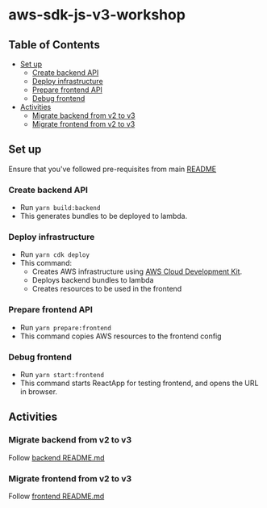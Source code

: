 # aws-sdk-js-v3-workshop

## Table of Contents

- [Set up](#set-up)
  - [Create backend API](#create-backend-api)
  - [Deploy infrastructure](#deploy-infrastructure)
  - [Prepare frontend API](#prepare-backend-api)
  - [Debug frontend](#debug-frontend)
- [Activities](#activities)
  - [Migrate backend from v2 to v3](#migrate-backend-from-v2-to-v3)
  - [Migrate frontend from v2 to v3](#migrate-frontend-from-v2-to-v3)

## Set up

Ensure that you've followed pre-requisites from main [README](../README.md)

### Create backend API

- Run `yarn build:backend`
- This generates bundles to be deployed to lambda.

### Deploy infrastructure

- Run `yarn cdk deploy`
- This command:
  - Creates AWS infrastructure using [AWS Cloud Development Kit](https://aws.amazon.com/cdk/).
  - Deploys backend bundles to lambda
  - Creates resources to be used in the frontend

### Prepare frontend API

- Run `yarn prepare:frontend`
- This command copies AWS resources to the frontend config

### Debug frontend

- Run `yarn start:frontend`
- This command starts ReactApp for testing frontend, and opens the URL in browser.

## Activities

### Migrate backend from v2 to v3

Follow [backend README.md](./backend/README.md)

### Migrate frontend from v2 to v3

Follow [frontend README.md](./frontend/README.md)
